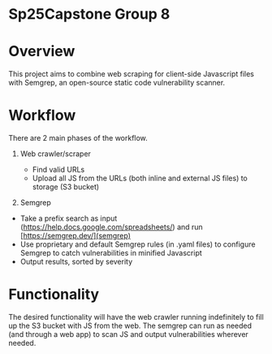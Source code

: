 # Sp25Capstone Group 8

# Overview
This project aims to combine web scraping for client-side Javascript files with Semgrep, an open-source static code vulnerability scanner.

# Workflow
There are 2 main phases of the workflow.

1. Web crawler/scraper
   - Find valid URLs
   - Upload all JS from the URLs (both inline and external JS files) to storage (S3 bucket)
  
3. Semgrep
  - Take a prefix search as input (https://help.docs.google.com/spreadsheets/) and run [https://semgrep.dev/](semgrep)
  - Use proprietary and default Semgrep rules (in .yaml files) to configure Semgrep to catch vulnerabilities in minified Javascript
  - Output results, sorted by severity

# Functionality
The desired functionality will have the web crawler running indefinitely to fill up the S3 bucket with JS from the web.
The semgrep can run as needed (and through a web app) to scan JS and output vulnerabilities wherever needed.
